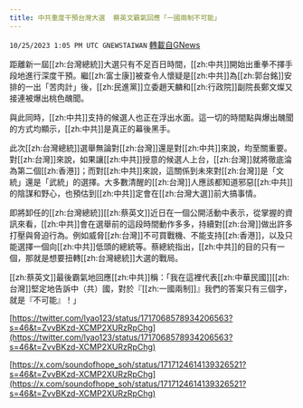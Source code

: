 ```yaml
---
title: 中共重度干預台灣大選  蔡英文霸氣回應「一國兩制不可能」
---
```

`10/25/2023 1:05 PM UTC GNEWSTAIWAN` [轉載自GNews](https://gnews.org/articles/1879216)



距離新一屆[[zh:台灣總統]]大選只有不足百日時間，[[zh:中共]]開始出重拳不擇手段地進行深度干預。繼[[zh:富士康]]被查令人懷疑是[[zh:中共]]為[[zh:郭台銘]]安排的一出「苦肉計」後，[[zh:民進黨]]立委趙天麟和[[zh:行政院]]副院長鄭文燦又接連被爆出桃色醜聞。

與此同時，[[zh:中共]]支持的候選人也正在浮出水面。這一切的時間點與爆出醜聞的方式均顯示，[[zh:中共]]是真正的幕後黑手。  

此次[[zh:台灣總統]]選舉無論對[[zh:台灣]]還是對[[zh:中共]]來說，均至關重要。對[[zh:台灣]]來說，如果讓[[zh:中共]]授意的候選人上台，[[zh:台灣]]就將徹底淪為第二個[[zh:香港]]；而對[[zh:中共]]來說，這關係到未來對[[zh:台灣]]是「文統」還是「武統」的選擇。大多數清醒的[[zh:台灣]]人應該都知道邪惡[[zh:中共]]的陰謀和野心，也預估到[[zh:中共]]定會在[[zh:台灣大選]]前大搞事情。

  

即將卸任的[[zh:台灣總統]][[zh:蔡英文]]近日在一個公開活動中表示，從掌握的資訊來看，[[zh:中共]]會在選舉前的這段時間動作多多，持續對[[zh:台灣]]做出許多打壓與脅迫行為。例如威脅[[zh:台灣]]不可買戰機、不能支持[[zh:香港]]，以及只能選擇一個向[[zh:中共]]低頭的總統等。蔡總統指出，[[zh:中共]]的目的只有一個，那就是想要扭轉[[zh:台灣總統]]大選的戰局。

  

[[zh:蔡英文]]最後霸氣地回應[[zh:中共]]稱：「我在這裡代表[[zh:中華民國]][[zh:台灣]]堅定地告訴中（共）國，對於『[[zh:一國兩制]]』我們的答案只有三個字，就是『不可能』！」

[https://twitter.com/lyao123/status/1717068578934206563?s=46&t=ZvvBKzd-XCMP2XURzRpChg](https://twitter.com/lyao123/status/1717068578934206563?s=46&t=ZvvBKzd-XCMP2XURzRpChg)

[https://x.com/soundofhope_soh/status/1717124614139326521?s=46&t=ZvvBKzd-XCMP2XURzRpChg](https://x.com/soundofhope_soh/status/1717124614139326521?s=46&t=ZvvBKzd-XCMP2XURzRpChg)
